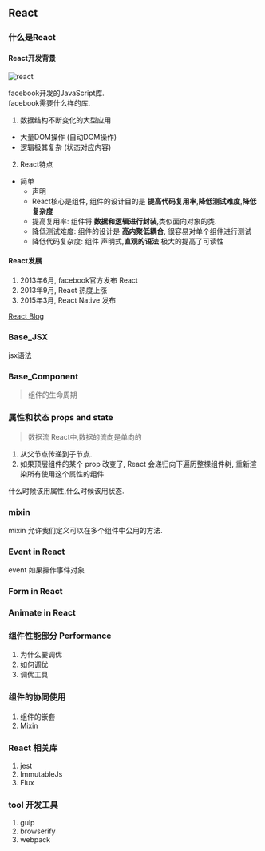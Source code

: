 ## React

### 什么是React

#### React开发背景

![react](https://facebook.github.io/react/img/logo.svg)

facebook开发的JavaScript库.  
facebook需要什么样的库.  

1. 数据结构不断变化的大型应用
  - 大量DOM操作 (自动DOM操作)
  - 逻辑极其复杂 (状态对应内容)
2. React特点
  - 简单  
	- 声明  
	- React核心是组件, 组件的设计目的是 **提高代码复用率**,**降低测试难度**,**降低复杂度**
	- 提高复用率: 组件将 **数据和逻辑进行封装**,类似面向对象的类.
	- 降低测试难度: 组件的设计是 **高内聚低耦合**, 很容易对单个组件进行测试
	- 降低代码复杂度: 组件 声明式,**直观的语法** 极大的提高了可读性

#### React发展

1. 2013年6月, facebook官方发布 React  
2. 2013年9月, React 热度上涨  
3. 2015年3月, React Native 发布  

[React Blog](https://facebook.github.io/react/blog/all.html)

### Base_JSX

jsx语法

### Base_Component

> 组件的生命周期

### 属性和状态 props and state

> 数据流
  React中,数据的流向是单向的
  1. 从父节点传递到子节点.  
  2. 如果顶层组件的某个 prop 改变了, React 会递归向下遍历整棵组件树, 重新渲染所有使用这个属性的组件

什么时候该用属性,什么时候该用状态.

### mixin

mixin 允许我们定义可以在多个组件中公用的方法.

### Event in React

event 如果操作事件对象

### Form in React

### Animate in React


### 组件性能部分 Performance
1. 为什么要调优
2. 如何调优
3. 调优工具

### 组件的协同使用

1. 组件的嵌套
2. Mixin

### React 相关库

1. jest
2. ImmutableJs
3. Flux

### tool 开发工具

1. gulp
2. browserify
3. webpack
